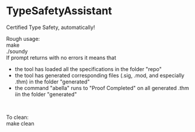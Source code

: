 # TypeSafetyAssistant
Certified Type Safety, automatically!


Rough usage: <br />
make <br />
./soundy <br />
If prompt returns with no errors it means that <br />
- the tool has loaded all the specifications in the folder "repo" <br /> 
- the tool has generated corresponding files (.sig, .mod, and especially .thm) in the folder "generated" <br />
- the command "abella" runs to "Proof Completed" on all generated .thm iin the folder "generated" <br />
<br />

To clean: <br />
make clean <br />

